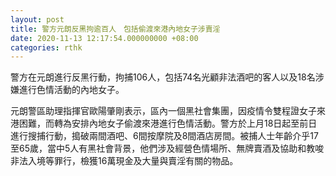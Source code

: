 ```yaml
---
layout: post
title: 警方元朗反黑拘逾百人　包括偷渡來港內地女子涉賣淫
date: 2020-11-13 12:17:54.000000000 +08:00
categories: rthk
---
```


警方在元朗進行反黑行動，拘捕106人，包括74名光顧非法酒吧的客人以及18名涉嫌進行色情活動的內地女子。

元朗警區助理指揮官歐陽肇剛表示，區內一個黑社會集團，因疫情令雙程證女子來港困難，而轉為安排內地女子偷渡來港進行色情活動。警方於上月18日起至前日進行搜捕行動，搗破兩間酒吧、6間按摩院及8間酒店房間。被捕人士年齡介乎17至65歲，當中5人有黑社會背景，他們涉及經營色情場所、無牌賣酒及協助和教唆非法入境等罪行，檢獲16萬現金及大量與賣淫有關的物品。

